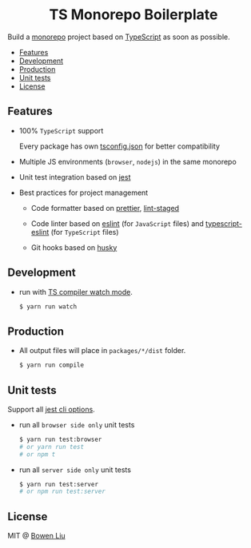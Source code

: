 <h1 align="center">TS Monorepo Boilerplate</h1>

[wiki-monorepo]: https://en.wikipedia.org/wiki/Monorepo

Build a [monorepo][wiki-monorepo] project based on [TypeScript](https://github.com/microsoft/TypeScript/#readme) as soon as possible.

<!-- TOC -->

- [Features](#features)
- [Development](#development)
- [Production](#production)
- [Unit tests](#unit-tests)
- [License](#license)

<!-- /TOC -->

## Features

- 100% `TypeScript` support

  Every package has own [tsconfig.json](https://www.typescriptlang.org/tsconfig) for better compatibility

- Multiple JS environments (`browser`, `nodejs`) in the same monorepo

- Unit test integration based on [jest](https://github.com/facebook/jest)

- Best practices for project management

  - Code formatter based on [prettier](https://github.com/prettier/prettier), [lint-staged](https://github.com/okonet/lint-staged)

  - Code linter based on [eslint](https://github.com/eslint/eslint) (for `JavaScript` files) and [typescript-eslint](https://github.com/typescript-eslint/typescript-eslint) (for `TypeScript` files)

  - Git hooks based on [husky](https://github.com/typicode/husky)

## Development

- run with [TS compiler watch mode](https://www.typescriptlang.org/docs/handbook/configuring-watch.html).

  ```bash
  $ yarn run watch
  ```

## Production

- All output files will place in `packages/*/dist` folder.

  ```bash
  $ yarn run compile
  ```

## Unit tests

Support all [jest cli options](https://jestjs.io/docs/en/cli).

- run all `browser side only` unit tests

  ```bash
  $ yarn run test:browser
  # or yarn run test
  # or npm t
  ```

- run all `server side only` unit tests

  ```bash
  $ yarn run test:server
  # or npm run test:server
  ```

## License

MIT @ [Bowen Liu](https://github.com/lbwa)
